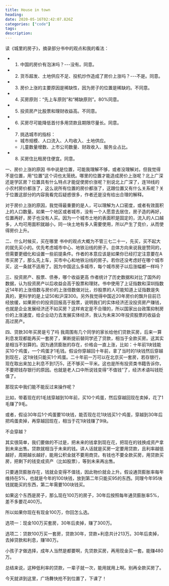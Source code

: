 ```yaml
---
title: House in town
heading:
date: 2020-05-16T02:42:07.826Z
categories: ["code"]
tags: 
description: 
---
```


读《城里的房子》，摘录部分书中的观点和我的看法：
- 1. 中国的房价有泡沫吗？---没有。同意。
- 2. 货币超发、土地供应不足、投机炒作造成了房价上涨吗？---不是。同意。
- 3. 房价上涨的主要原因是稀缺性，因为房子的位置是稀缺的。不同意。
- 4. 买房原则：“先上车原则”和“稀缺原则”。80%同意。
- 5. 投资房产比股票和理财收益高。不同意。
- 6. 买房尽可能降低首付多用贷款且期限尽量长。同意。
- 7. 挑选城市的指标：
    - 城市规模、人口流入、人均收入、土地供应。
    - 儿童数量增数、上市公司数量、财政收入、服务业占比。
- 8. 买房住比租房住便宜。同意。

一、房价上涨的原因
书中说是位置，可能我理解不够，或者没理解对。但我觉得不是位置，用“位置”这个词也太笼统。哪里的位置才能造成房价上涨呢？北上广深还是学区房？位置具有什么特点才能促使房价涨呢？别说北上广深了，连18线的小农村房价都涨了，这么说所有位置的房价都涨了，这跟位置又有什么关系呢？关于位置这部分的内容我看完后疑惑很多，作者还是没有给出合理的解释。

对于房价上涨的原因，我觉得最重要的是人，可以理解为人口密度，或者有效面积上的人口数量。如果一个地区或者城市，没有一个人愿意去居住，房子造的再好，位置再好，房子也没有人买。因为一个城市土地的表面积是固定的，流入的人口越多，人均可用面积就越小，同一块土地有多人需要使用，所以产生了竞价，从而使得房价上升。


二、什么时候买，买在哪里
书中的观点大概为不管三七二十一，先买，买不起大的就先买小的。优先考虑城市中心、地铁沿线的房子。总体方向来说我是赞同的，但需要更细化和设置一些前提条件。作者的本意应该是如果你已经打定注意要在A市买房了，那么先上车，买市中心和地铁沿线的房子。若你还没考虑好在哪个城市买，这一条就不适用了。因为中国这么多城市，每个城市房子以后涨幅都一样吗？

三、投资房产、股票、债券，哪个收益更高
作者统计了历史数据和对比了国外的数据，认为投资房产以后收益会高于股票和理财。书中使用了上证指数和深圳指数近14年的上涨倍数与房价的上涨倍数做对比，炒股票的人可能知道上证指数是失真的，更科学的是上证50和沪深300。另外我觉得中国近20年房价的飘升目前已经放缓，如果房价的投资回报高于股票，说明我们的实体经济还没投资房产赚钱，也就是企业发展经济还不如买房？这样肯定是不合理的，所以国家出台政策抑制房价的上涨速度，给企业动力去发展实体经济，我认为未来30年投资股票的收益会高过房产。

四、贷款30年买房是亏了吗
我周围有几个同学的家长给他们贷款买房，后来一算利息发现都能再买一套房了，果断提前替同学还了贷款，相当于全款买房。这其实是相当不划算的。因为通货膨胀的存在，价格会一直上涨，比如：十年前1块钱能买10个鸡蛋，一个鸡蛋才1毛钱。假设你穿越回十年前，拿了当时的1块钱然后穿越到现在，这1块钱只能买1个鸡蛋。二十年前一万可以在北京买一套房，若存银行，现在取出来加上利息不到1万5，还不够买一平米。这也是所有投资类书籍告诉你，不要把钱存银行的原因。也就是老人口中所说钱变得“不值钱”了，经济术语叫钱贬值了。


那现实中我们能不能反过来操作呢？

比如，带着现在的1毛钱穿越到10年前，买10个鸡蛋，然后穿越回现在卖掉，花了1毛赚了9毛。

或者，假设30年后1个鸡蛋要10块钱，能否现在花1块钱买1个鸡蛋，穿越到30年后把鸡蛋卖掉，再穿越回现在，相当于花1块钱赚了9块。

不会穿越？

其实很简单，我们要做的不过是，把未来的钱拿到现在花，把现在的钱换成资产拿到未来出售。贷款就相当于未来的钱。讲人话就是买房一定要用贷款，且利率越低越好，周期越长越好，能用公积金就不要用商贷。有钱也不要全款买房，用贷款买房，把剩下的钱变成资产（比如股票），等到未来再出售。

只要通货膨胀存在，钱就会变得不值钱，因此物价就会上升。假设通货膨胀率每年维持在5%，也就是今年的100块钱，放到第二年只能买95的东西。同理今年95块钱就能买的东西，第二年需要100块钱买。

如果这个东西是房子，那么现在100万的房子，30年后按照每年通货膨胀率5%，差不多要花400万。

所以如果你现在有现金100万，你回怎么选。

选项一：现金100万买套房，30年后卖掉，赚了300万。

选项二：贷款100万买一套房，贷款30年，贷款+利息共计213万。30年后卖掉，去掉贷款和利息，赚180万。

小孩子才做选择，成年人当然是都要啊，先贷款买房，再用现金买一套。能赚480万。


总结来说，这种低利率的贷款，一辈子就一次，能用就用上啊。别再全款买房了。

今天就讲到这里，广场舞快抢不到位置了，下课了！



